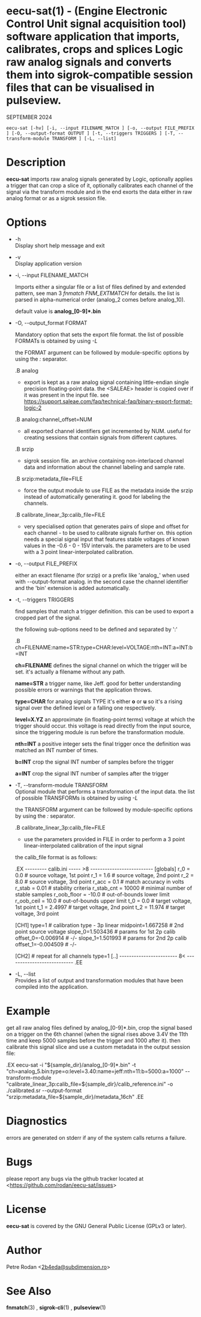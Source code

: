 # eecu-sat(1) - (Engine Electronic Control Unit signal acquisition tool) software application that imports, calibrates, crops and splices Logic raw analog signals and converts them into sigrok-compatible session files that can be visualised in pulseview.

SEPTEMBER 2024

```
eecu-sat [-hv] [-i, --input FILENAME_MATCH ] [-o, --output FILE_PREFIX ] [-O, --output-format OUTPUT ] [-t, --triggers TRIGGERS ] [-T, --transform-module TRANSFORM ] [-L, --list]
```

<a name="description"></a>

# Description

**eecu-sat**
imports raw analog signals generated by Logic, optionally applies a trigger that can crop a slice of it, optionally calibrates each channel of the signal via the transform module and in the end exorts the data either in raw analog format or as a sigrok session file.


<a name="options"></a>

# Options


* -h  
  Display short help message and exit
* -v  
  Display application version
* -i, --input FILENAME_MATCH  
  
  Imports either a singular file or a list of files defined by and extended pattern, see man 3 
  _fnmatch_
  _FNM_EXTMATCH_
  for details. the list is parsed in alpha-numerical order (analog_2 comes before analog_10).
  
  default value is 
  **analog_[0-9]*.bin**
  
* -O, --output_format FORMAT  
  
  Mandatory option that sets the export file format. the list of possible FORMATs is obtained by using
  _-L_
  
  the FORMAT argument can be followed by module-specific options by using the 
  _:_
  separator.
  
  .B
  analog
  - export is kept as a raw analog signal containing little-endian single precision floating-point data. the &lt;SALEAE&gt; header is copied over if it was present in the input file. see https://support.saleae.com/faq/technical-faq/binary-export-format-logic-2
  
  .B
  analog:channel_offset=NUM
   - all exported channel identifiers get incremented by NUM. useful for creating sessions that contain signals from different captures.
  
  .B
  srzip
  - sigrok session file. an archive containing non-interlaced channel data and information about the channel labeling and sample rate.
  
  .B
  srzip:metadata_file=FILE
  - force the output module to use FILE as the metadata inside the srzip instead of automatically generating it. good for labeling the channels.
  
  .B
  calibrate_linear_3p:calib_file=FILE
  - very specialised option that generates pairs of slope and offset for each channel - to be used to calibrate signals further on. this option needs a special signal input that features stable voltages of known values in the -0.6 - 0 - 15V intervals. the parameters are to be used with a 3 point linear-interpolated calibration.
  
* -o, --output FILE_PREFIX  
  
  either an exact filename (for srzip) or a prefix like 'analog_' when used with --output-format analog. in the second case the channel identifier and the 'bin' extension is added automatically.
  
  
* -t, --triggers TRIGGERS  
  
  find samples that match a trigger definition. this can be used to export a cropped part of the signal.
  
  the following sub-options need to be defined and separated by ':'
  
  .B
  ch=FILENAME:name=STR:type=CHAR:level=VOLTAGE:nth=INT:a=INT:b=INT
  
  **ch=FILENAME**
  defines the signal channel on which the trigger will be set. it's actually a filename without any path.
  
  **name=STR**
  a trigger name, like Jeff. good for better understanding possible errors or warnings that the application throws.
  
  **type=CHAR**
  for analog signals TYPE it's either 
  **o**
  or
  **u**
  so it's a rising signal over the defined level or a falling one respectively.
  
  **level=X.YZ**
  an approximate (in floating-point terms) voltage at which the trigger should occur. this voltage is read directly from the input source, since the triggering module is run before the transformation module.
  
  **nth=INT**
  a positive integer sets the final trigger once the definition was matched an INT number of times.
  
  **b=INT**
  crop the signal INT number of samples before the trigger
  
  **a=INT**
  crop the signal INT number of samples after the trigger
  
* -T, --transform-module TRANSFORM  
  Optional module that performs a transformation of the input data. the list of possible TRANSFORMs is obtained by using
  _-L_
  
  the TRANSFORM argument can be followed by module-specific options by using the 
  _:_
  separator.
  
  .B
  calibrate_linear_3p:calib_file=FILE
   - use the parameters provided in FILE in order to perform a 3 point linear-interpolated calibration of the input signal
  
  the calib_file format is as follows:
  
  .EX
  --------- calib.ini ----- &gt;8 --------------------------
  [globals]
  r_0 = 0.0             # source voltage, 1st point
  r_1 = 1.6             # source voltage, 2nd point
  r_2 = 8.0             # source voltage, 3rd point
  r_acc = 0.1           # match accuracy in volts
  r_stab = 0.01         # stability criteria
  r_stab_cnt = 10000    # minimal number of stable samples
  r_oob_floor = -10.0   # out-of-bounds lower limit
  r_oob_ceil = 10.0     # out-of-bounds upper limit
  t_0 = 0.0             # target voltage, 1st point
  t_1 = 2.4997          # target voltage, 2nd point
  t_2 = 11.974          # target voltage, 3rd point
  
  [CH1]
  type=1                # calibration type - 3p linear
  midpoint=1.667258     # 2nd point source voltage
  slope_0=1.503436      # params for 1st 2p calib
  offset_0=-0.006914    # -/-
  slope_1=1.501993      # params for 2nd 2p calib
  offset_1=-0.004509    # -/-
  
  [CH2]                 # repeat for all channels
  type=1
  [..]
  ------------------------ 8&lt; ---------------------------
  .EE
  
* -L, --list  
  Provides a list of output and transformation modules that have been compiled into the application.
  

<a name="example"></a>

# Example


get all raw analog files defined by analog_[0-9]*.bin, crop the signal based on a trigger on the 6th channel (when the signal rises above 3.4V the 11th time and keep 5000 samples before the trigger and 1000 after it). then calibrate this signal slice and use a custom metadata in the output session file:

.EX
eecu-sat -i "${sample_dir}/analog_[0-9]*.bin" -t "ch=analog_5.bin:type=o:level=3.40:name=jeff:nth=11:b=5000:a=1000" --transform-module "calibrate_linear_3p:calib_file=${sample_dir}/calib_reference.ini" -o ./calibrated.sr --output-format "srzip:metadata_file=${sample_dir}/metadata_16ch"
.EE


<a name="diagnostics"></a>

# Diagnostics

errors are generated on stderr if any of the system calls returns a failure.
 

<a name="bugs"></a>

# Bugs

please report any bugs via the github tracker located at &lt;https://github.com/rodan/eecu-sat/issues&gt;

<a name="license"></a>

# License

**eecu-sat**
is covered by the GNU General Public License (GPLv3 or later).

<a name="author"></a>

# Author

Petre Rodan &lt;[2b4eda@subdimension.ro](mailto:2b4eda@subdimension.ro)&gt;

<a name="see-also"></a>

# See Also

**fnmatch**(3)
,
**sigrok-cli**(1)
,
**pulseview**(1)
